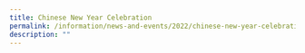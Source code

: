 ```yaml
---
title: Chinese New Year Celebration
permalink: /information/news-and-events/2022/chinese-new-year-celebration/
description: ""
---
```


